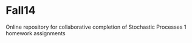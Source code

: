 Fall14
======

Online repository for collaborative completion of Stochastic Processes 1 homework assignments
